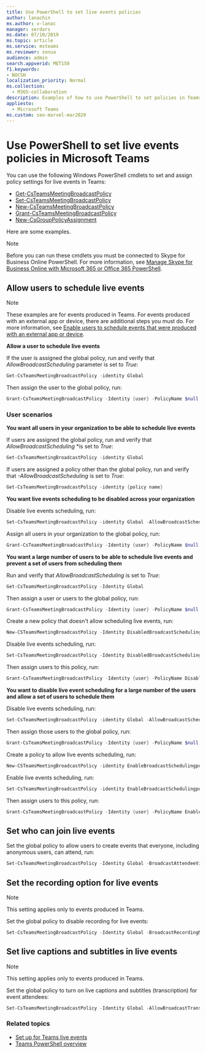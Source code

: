 ```yaml
---
title: Use PowerShell to set live events policies
author: lanachin
ms.author: v-lanac
manager: serdars
ms.date: 07/10/2019
ms.topic: article
ms.service: msteams
ms.reviewer: sonua
audience: admin
search.appverid: MET150
f1.keywords:
- NOCSH
localization_priority: Normal
ms.collection: 
  - M365-collaboration
description: Examples of how to use PowerShell to set policies in Teams to control who can hold live events in your organization and the features available in the events.
appliesto: 
  - Microsoft Teams
ms.custom: seo-marvel-mar2020
---
```


# Use PowerShell to set live events policies in Microsoft Teams

You can use the following Windows PowerShell cmdlets to set and assign policy settings for live events in Teams: 
- [Get-CsTeamsMeetingBroadcastPolicy](https://docs.microsoft.com/powershell/module/skype/get-csteamsmeetingbroadcastpolicy?view=skype-ps)
- [Set-CsTeamsMeetingBroadcastPolicy](https://docs.microsoft.com/powershell/module/skype/set-csteamsmeetingbroadcastpolicy?view=skype-ps)
- [New-CsTeamsMeetingBroadcastPolicy](https://docs.microsoft.com/powershell/module/skype/new-csteamsmeetingbroadcastpolicy?view=skype-ps)
- [Grant-CsTeamsMeetingBroadcastPolicy](https://docs.microsoft.com/powershell/module/skype/grant-csteamsmeetingbroadcastpolicy?view=skype-ps)
- [New-CsGroupPolicyAssignment](https://docs.microsoft.com/powershell/module/teams/new-csgrouppolicyassignment?view=teams-ps)

Here are some examples.

> [!NOTE]
> Before you can run these cmdlets you must be connected to Skype for Business Online PowerShell. For more information, see [Manage Skype for Business Online with Microsoft 365 or Office 365 PowerShell](https://docs.microsoft.com/office365/enterprise/powershell/manage-skype-for-business-online-with-office-365-powershell).

## Allow users to schedule live events 

> [!NOTE]
> These examples are for events produced in Teams. For events produced with an external app or device, there are additional steps you must do. For more information, see [Enable users to schedule events that were produced with an external app or device](set-up-for-teams-live-events.md#enable-users-to-schedule-events-that-were-produced-with-an-external-app-or-device).

**Allow a user to schedule live events**

If the user is assigned the global policy, run and verify that *AllowBroadcastScheduling* parameter is set to *True*:
```PowerShell
Get-CsTeamsMeetingBroadcastPolicy -identity Global
```
Then assign the user to the global policy, run:
```PowerShell
Grant-CsTeamsMeetingBroadcastPolicy -Identity {user} -PolicyName $null -Verbose
```

### User scenarios
**You want all users in your organization to be able to schedule live events**

If users are assigned the global policy, run and verify that *AllowBroadcastScheduling* *is set to *True*:
```PowerShell
Get-CsTeamsMeetingBroadcastPolicy -identity Global
```
If users are assigned a policy other than the global policy, run and verify that *-AllowBroadcastScheduling* is set to *True*:
```PowerShell
Get-CsTeamsMeetingBroadcastPolicy -identity {policy name}
```
**You want live events scheduling to be disabled across your organization**

Disable live events scheduling, run:
```PowerShell
Set-CsTeamsMeetingBroadcastPolicy -identity Global -AllowBroadcastScheduling $false
```
Assign all users in your organization to the global policy, run:
```PowerShell
Grant-CsTeamsMeetingBroadcastPolicy -Identity {user} -PolicyName $null -Verbose
```

**You want a large number of users to be able to schedule live events and prevent a set of users from scheduling them**

Run and verify that *AllowBroadcastScheduling* is set to *True*:
```PowerShell
Get-CsTeamsMeetingBroadcastPolicy -Identity Global
```
Then assign a user or users to the global policy, run:
```PowerShell
Grant-CsTeamsMeetingBroadcastPolicy -Identity {user} -PolicyName $null -Verbose
```

Create a new policy that doesn't allow scheduling live events, run:
```PowerShell
New-CSTeamsMeetingBroadcastPolicy -Identity DisabledBroadcastSchedulingPolicy
```
Disable live events scheduling, run:
```PowerShell
Set-CsTeamsMeetingBroadcastPolicy -Identity DisabledBroadcastSchedulingPolicy -AllowBroadcastScheduling $false
```
Then assign users to this policy, run:
```PowerShell
Grant-CsTeamsMeetingBroadcastPolicy -Identity {user} -PolicyName DisabledBroadcastSchedulingPolicy -Verbose
```
**You want to disable live event scheduling for a large number of the users and allow a set of users to schedule them**

Disable live events scheduling, run:
```PowerShell
Set-CsTeamsMeetingBroadcastPolicy -identity Global -AllowBroadcastScheduling $false
```
Then assign those users to the global policy, run:
```PowerShell
Grant-CsTeamsMeetingBroadcastPolicy -Identity {user} -PolicyName $null -Verbose
```
Create a policy to allow live events scheduling, run:
```PowerShell
New-CSTeamsMeetingBroadcastPolicy -identity EnableBroadcastSchedulingpolicy
```
Enable live events scheduling, run:
```PowerShell
Set-CsTeamsMeetingBroadcastPolicy -identity EnableBroadcastSchedulingpolicy -AllowBroadcastScheduling $true
```
Then assign users to this policy, run:
```PowerShell
Grant-CsTeamsMeetingBroadcastPolicy -Identity {user} -PolicyName EnableBroadcastSchedulingpolicy -Verbose
```
## Set who can join live events
 
Set the global policy to allow users to create events that everyone, including anonymous users, can attend, run:
```PowerShell
Set-CsTeamsMeetingBroadcastPolicy -Identity Global -BroadcastAttendeeVisibility Everyone  
```
## Set the recording option for live events
> [!NOTE]
> This setting applies only to events produced in Teams.

Set the global policy to disable recording for live events:
```PowerShell
Set-CsTeamsMeetingBroadcastPolicy -Identity Global -BroadcastRecordingMode AlwaysDisabled 
```
## Set live captions and subtitles in live events
> [!NOTE]
> This setting applies only to events produced in Teams. 

Set the global policy to turn on live captions and subtitles (transcription) for event attendees:
```PowerShell
Set-CsTeamsMeetingBroadcastPolicy -Identity Global -AllowBroadcastTranscription $true 
```

### Related topics
- [Set up for Teams live events](set-up-for-teams-live-events.md)
- [Teams PowerShell overview](../teams-powershell-overview.md)

